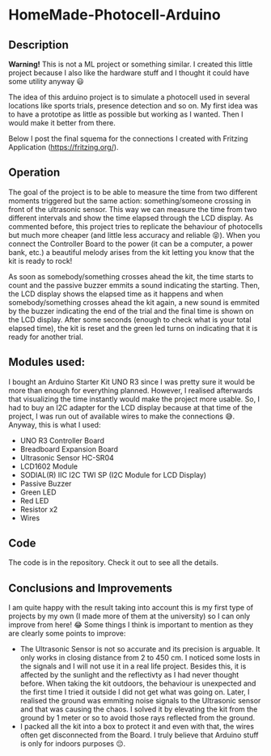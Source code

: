 # HomeMade-Photocell-Arduino

## Description

**Warning!** This is not a ML project or something similar. I created this little project because I also like the hardware stuff and I thought it could have some utility anyway 😃

The idea of this arduino project is to simulate a photocell used in several locations like sports trials, presence detection and so on. My first idea was to have a prototipe as little as possible but working as I wanted. Then I would make it better from there.

Below I post the final squema for the connections I created with Fritzing Application (https://fritzing.org/).

## Operation

The goal of the project is to be able to measure the time from two different moments triggered but the same action: something/someone crossing in front of the ultrasonic sensor. This way we can measure the time from two different intervals and show the time elapsed through the LCD display. As commented before, this project tries to replicate the behaviour of photocells but much more cheaper (and little less accuracy and reliable 😝). When you connect the Controller Board to the power (it can be a computer, a power bank, etc.) a beautiful melody arises from the kit letting you know that the kit is ready to rock!

As soon as somebody/something crosses ahead the kit, the time starts to count and the passive buzzer emmits a sound indicating the starting. Then, the LCD display shows the elapsed time as it happens and when somebody/something crosses ahead the kit again, a new sound is emmited by the buzzer indicating the end of the trial and the final time is shown on the LCD display. After some seconds (enough to check what is your total elapsed time), the kit is reset and the green led turns on indicating that it is ready for another trial.

## Modules used:

I bought an Arduino Starter Kit UNO R3 since I was pretty sure it would be more than enough for everything planned. However, I realised afterwards that visualizing the time instantly would make the project more usable. So, I had to buy an I2C adapter for the LCD display because at that time of the project, I was run out of available wires to make the connections 😅. Anyway, this is what I used:

+ UNO R3 Controller Board
+ Breadboard Expansion Board
+ Ultrasonic Sensor HC-SR04
+ LCD1602 Module
+ SODIAL(R) IIC I2C TWI SP (I2C Module for LCD Display)
+ Passive Buzzer
+ Green LED
+ Red LED
+ Resistor x2
+ Wires

## Code

The code is in the repository. Check it out to see all the details.

## Conclusions and Improvements

I am quite happy with the result taking into account this is my first type of projects by my own (I made more of them at the university) so I can only improve from here! 😂
Some things I think is important to mention as they are clearly some points to improve:

+ The Ultrasonic Sensor is not so accurate and its precision is arguable. It only works in closing distance from 2 to 450 cm. I noticed some losts in the signals and I will not use it in a real life project. Besides this, it is affected by the sunlight and the reflectivty as I had never thought before. When taking the kit outdoors, the behaviour is unexpected and the first time I tried it outside I did not get what was going on. Later, I realised the ground was emmiting noise signals to the Ultrasonic sensor and that was causing the chaos. I solved it by elevating the kit from the ground by 1 meter or so to avoid those rays reflected from the ground.
+  I packed all the kit into a box to protect it and even with that, the wires often get disconnected from the Board. I truly believe that Arduino stuff is only for indoors purposes 😔.

